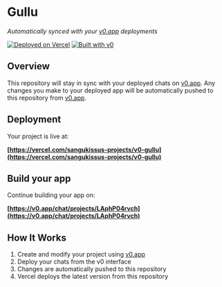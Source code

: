 # Gullu

*Automatically synced with your [v0.app](https://v0.app) deployments*

[![Deployed on Vercel](https://img.shields.io/badge/Deployed%20on-Vercel-black?style=for-the-badge&logo=vercel)](https://vercel.com/sangukissus-projects/v0-gullu)
[![Built with v0](https://img.shields.io/badge/Built%20with-v0.app-black?style=for-the-badge)](https://v0.app/chat/projects/LAphP04rvch)

## Overview

This repository will stay in sync with your deployed chats on [v0.app](https://v0.app).
Any changes you make to your deployed app will be automatically pushed to this repository from [v0.app](https://v0.app).

## Deployment

Your project is live at:

**[https://vercel.com/sangukissus-projects/v0-gullu](https://vercel.com/sangukissus-projects/v0-gullu)**

## Build your app

Continue building your app on:

**[https://v0.app/chat/projects/LAphP04rvch](https://v0.app/chat/projects/LAphP04rvch)**

## How It Works

1. Create and modify your project using [v0.app](https://v0.app)
2. Deploy your chats from the v0 interface
3. Changes are automatically pushed to this repository
4. Vercel deploys the latest version from this repository